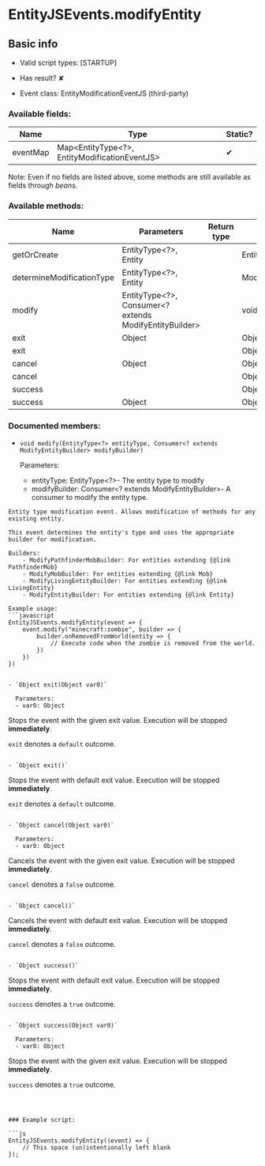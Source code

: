 # EntityJSEvents.modifyEntity

## Basic info

- Valid script types: [STARTUP]

- Has result? ✘

- Event class: EntityModificationEventJS (third-party)

### Available fields:

| Name | Type | Static? |
| ---- | ---- | ------- |
| eventMap | Map<EntityType<?>, EntityModificationEventJS> | ✔ |

Note: Even if no fields are listed above, some methods are still available as fields through *beans*.

### Available methods:

| Name | Parameters | Return type | Static? |
| ---- | ---------- | ----------- | ------- |
| getOrCreate | EntityType<?>, Entity |  | EntityModificationEventJS | ✔ |
| determineModificationType | EntityType<?>, Entity |  | ModifyEntityBuilder | ✘ |
| modify | EntityType<?>, Consumer<? extends ModifyEntityBuilder> |  | void | ✘ |
| exit | Object |  | Object | ✘ |
| exit |  |  | Object | ✘ |
| cancel | Object |  | Object | ✘ |
| cancel |  |  | Object | ✘ |
| success |  |  | Object | ✘ |
| success | Object |  | Object | ✘ |


### Documented members:

- `void modify(EntityType<?> entityType, Consumer<? extends ModifyEntityBuilder> modifyBuilder)`

  Parameters:
  - entityType: EntityType<?>- The entity type to modify
  - modifyBuilder: Consumer<? extends ModifyEntityBuilder>- A consumer to modify the entity type.

```
Entity type modification event. Allows modification of methods for any existing entity. 
 
This event determines the entity's type and uses the appropriate builder for modification. 
 
Builders: 
    - ModifyPathfinderMobBuilder: For entities extending {@link PathfinderMob} 
    - ModifyMobBuilder: For entities extending {@link Mob} 
    - ModifyLivingEntityBuilder: For entities extending {@link LivingEntity} 
    - ModifyEntityBuilder: For entities extending {@link Entity} 
 
Example usage: 
```javascript
EntityJSEvents.modifyEntity(event => {
    event.modify("minecraft:zombie", builder => {
        builder.onRemovedFromWorld(entity => {
            // Execute code when the zombie is removed from the world.
        })
    })
})
```
```

- `Object exit(Object var0)`

  Parameters:
  - var0: Object

```
Stops the event with the given exit value. Execution will be stopped **immediately**.

`exit` denotes a `default` outcome.
```

- `Object exit()`
```
Stops the event with default exit value. Execution will be stopped **immediately**.

`exit` denotes a `default` outcome.
```

- `Object cancel(Object var0)`

  Parameters:
  - var0: Object

```
Cancels the event with the given exit value. Execution will be stopped **immediately**.

`cancel` denotes a `false` outcome.
```

- `Object cancel()`
```
Cancels the event with default exit value. Execution will be stopped **immediately**.

`cancel` denotes a `false` outcome.
```

- `Object success()`
```
Stops the event with default exit value. Execution will be stopped **immediately**.

`success` denotes a `true` outcome.
```

- `Object success(Object var0)`

  Parameters:
  - var0: Object

```
Stops the event with the given exit value. Execution will be stopped **immediately**.

`success` denotes a `true` outcome.
```



### Example script:

```js
EntityJSEvents.modifyEntity((event) => {
	// This space (un)intentionally left blank
});
```

